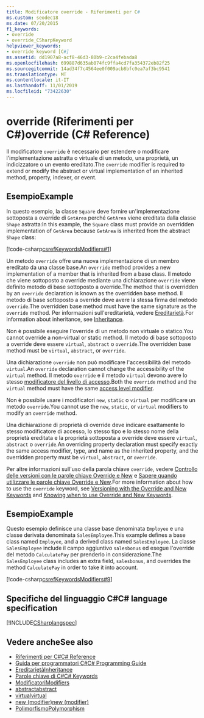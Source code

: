 ```yaml
---
title: Modificatore override - Riferimenti per C#
ms.custom: seodec18
ms.date: 07/20/2015
f1_keywords:
- override
- override_CSharpKeyword
helpviewer_keywords:
- override keyword [C#]
ms.assetid: dd1907a8-acf8-46d3-80b9-c2ca4febada8
ms.openlocfilehash: 699887d635ab074fc9ffa4cd7fa354372eb82f25
ms.sourcegitcommit: 14ad34f7c4564ee0f009acb8bfc0ea7af3bc9541
ms.translationtype: MT
ms.contentlocale: it-IT
ms.lasthandoff: 11/01/2019
ms.locfileid: "73422630"
---
```

# <a name="override-c-reference"></a><span data-ttu-id="942e0-102">override (Riferimenti per C#)</span><span class="sxs-lookup"><span data-stu-id="942e0-102">override (C# Reference)</span></span>

<span data-ttu-id="942e0-103">Il modificatore `override` è necessario per estendere o modificare l'implementazione astratta o virtuale di un metodo, una proprietà, un indicizzatore o un evento ereditato.</span><span class="sxs-lookup"><span data-stu-id="942e0-103">The `override` modifier is required to extend or modify the abstract or virtual implementation of an inherited method, property, indexer, or event.</span></span>

## <a name="example"></a><span data-ttu-id="942e0-104">Esempio</span><span class="sxs-lookup"><span data-stu-id="942e0-104">Example</span></span>

<span data-ttu-id="942e0-105">In questo esempio, la classe `Square` deve fornire un'implementazione sottoposta a override di `GetArea` perché `GetArea` viene ereditata dalla classe `Shape` astratta:</span><span class="sxs-lookup"><span data-stu-id="942e0-105">In this example, the `Square` class must provide an overridden implementation of `GetArea` because `GetArea` is inherited from the abstract `Shape` class:</span></span>

[!code-csharp[csrefKeywordsModifiers#1](~/samples/snippets/csharp/VS_Snippets_VBCSharp/csrefKeywordsModifiers/CS/csrefKeywordsModifiers.cs#1)]

<span data-ttu-id="942e0-106">Un metodo `override` offre una nuova implementazione di un membro ereditato da una classe base.</span><span class="sxs-lookup"><span data-stu-id="942e0-106">An `override` method provides a new implementation of a member that is inherited from a base class.</span></span> <span data-ttu-id="942e0-107">Il metodo che viene sottoposto a override mediante una dichiarazione `override` viene definito metodo di base sottoposto a override.</span><span class="sxs-lookup"><span data-stu-id="942e0-107">The method that is overridden by an `override` declaration is known as the overridden base method.</span></span> <span data-ttu-id="942e0-108">Il metodo di base sottoposto a override deve avere la stessa firma del metodo `override`.</span><span class="sxs-lookup"><span data-stu-id="942e0-108">The overridden base method must have the same signature as the `override` method.</span></span> <span data-ttu-id="942e0-109">Per informazioni sull'ereditarietà, vedere [Ereditarietà](../../programming-guide/classes-and-structs/inheritance.md).</span><span class="sxs-lookup"><span data-stu-id="942e0-109">For information about inheritance, see [Inheritance](../../programming-guide/classes-and-structs/inheritance.md).</span></span>

<span data-ttu-id="942e0-110">Non è possibile eseguire l'override di un metodo non virtuale o statico.</span><span class="sxs-lookup"><span data-stu-id="942e0-110">You cannot override a non-virtual or static method.</span></span> <span data-ttu-id="942e0-111">Il metodo di base sottoposto a override deve essere `virtual`, `abstract` o `override`.</span><span class="sxs-lookup"><span data-stu-id="942e0-111">The overridden base method must be `virtual`, `abstract`, or `override`.</span></span>

<span data-ttu-id="942e0-112">Una dichiarazione `override` non può modificare l'accessibilità del metodo `virtual`.</span><span class="sxs-lookup"><span data-stu-id="942e0-112">An `override` declaration cannot change the accessibility of the `virtual` method.</span></span> <span data-ttu-id="942e0-113">Il metodo `override` e il metodo `virtual` devono avere lo stesso [modificatore del livello di accesso](access-modifiers.md).</span><span class="sxs-lookup"><span data-stu-id="942e0-113">Both the `override` method and the `virtual` method must have the same [access level modifier](access-modifiers.md).</span></span>

<span data-ttu-id="942e0-114">Non è possibile usare i modificatori `new`, `static` o `virtual` per modificare un metodo `override`.</span><span class="sxs-lookup"><span data-stu-id="942e0-114">You cannot use the `new`, `static`, or `virtual` modifiers to modify an `override` method.</span></span>

<span data-ttu-id="942e0-115">Una dichiarazione di proprietà di override deve indicare esattamente lo stesso modificatore di accesso, lo stesso tipo e lo stesso nome della proprietà ereditata e la proprietà sottoposta a override deve essere `virtual`, `abstract` o `override`.</span><span class="sxs-lookup"><span data-stu-id="942e0-115">An overriding property declaration must specify exactly the same access modifier, type, and name as the inherited property, and the overridden property must be `virtual`, `abstract`, or `override`.</span></span>

<span data-ttu-id="942e0-116">Per altre informazioni sull'uso della parola chiave `override`, vedere [Controllo delle versioni con le parole chiave Override e New](../../programming-guide/classes-and-structs/versioning-with-the-override-and-new-keywords.md) e [Sapere quando utilizzare le parole chiave Override e New](../../programming-guide/classes-and-structs/knowing-when-to-use-override-and-new-keywords.md).</span><span class="sxs-lookup"><span data-stu-id="942e0-116">For more information about how to use the `override` keyword, see [Versioning with the Override and New Keywords](../../programming-guide/classes-and-structs/versioning-with-the-override-and-new-keywords.md) and [Knowing when to use Override and New Keywords](../../programming-guide/classes-and-structs/knowing-when-to-use-override-and-new-keywords.md).</span></span>

## <a name="example"></a><span data-ttu-id="942e0-117">Esempio</span><span class="sxs-lookup"><span data-stu-id="942e0-117">Example</span></span>

<span data-ttu-id="942e0-118">Questo esempio definisce una classe base denominata `Employee` e una classe derivata denominata `SalesEmployee`.</span><span class="sxs-lookup"><span data-stu-id="942e0-118">This example defines a base class named `Employee`, and a derived class named `SalesEmployee`.</span></span> <span data-ttu-id="942e0-119">La classe `SalesEmployee` include il campo aggiuntivo `salesbonus` ed esegue l'override del metodo `CalculatePay` per prenderlo in considerazione.</span><span class="sxs-lookup"><span data-stu-id="942e0-119">The `SalesEmployee` class includes an extra field, `salesbonus`, and overrides the method `CalculatePay` in order to take it into account.</span></span>

[!code-csharp[csrefKeywordsModifiers#9](~/samples/snippets/csharp/VS_Snippets_VBCSharp/csrefKeywordsModifiers/CS/csrefKeywordsModifiers.cs#9)]

## <a name="c-language-specification"></a><span data-ttu-id="942e0-120">Specifiche del linguaggio C#</span><span class="sxs-lookup"><span data-stu-id="942e0-120">C# language specification</span></span>

[!INCLUDE[CSharplangspec](~/includes/csharplangspec-md.md)]

## <a name="see-also"></a><span data-ttu-id="942e0-121">Vedere anche</span><span class="sxs-lookup"><span data-stu-id="942e0-121">See also</span></span>

- [<span data-ttu-id="942e0-122">Riferimenti per C#</span><span class="sxs-lookup"><span data-stu-id="942e0-122">C# Reference</span></span>](../index.md)
- [<span data-ttu-id="942e0-123">Guida per programmatori C#</span><span class="sxs-lookup"><span data-stu-id="942e0-123">C# Programming Guide</span></span>](../../programming-guide/index.md)
- [<span data-ttu-id="942e0-124">Ereditarietà</span><span class="sxs-lookup"><span data-stu-id="942e0-124">Inheritance</span></span>](../../programming-guide/classes-and-structs/inheritance.md)
- [<span data-ttu-id="942e0-125">Parole chiave di C#</span><span class="sxs-lookup"><span data-stu-id="942e0-125">C# Keywords</span></span>](index.md)
- [<span data-ttu-id="942e0-126">Modificatori</span><span class="sxs-lookup"><span data-stu-id="942e0-126">Modifiers</span></span>](index.md)
- [<span data-ttu-id="942e0-127">abstract</span><span class="sxs-lookup"><span data-stu-id="942e0-127">abstract</span></span>](abstract.md)
- [<span data-ttu-id="942e0-128">virtual</span><span class="sxs-lookup"><span data-stu-id="942e0-128">virtual</span></span>](virtual.md)
- [<span data-ttu-id="942e0-129">new (modifier)</span><span class="sxs-lookup"><span data-stu-id="942e0-129">new (modifier)</span></span>](new-modifier.md)
- [<span data-ttu-id="942e0-130">Polimorfismo</span><span class="sxs-lookup"><span data-stu-id="942e0-130">Polymorphism</span></span>](../../programming-guide/classes-and-structs/polymorphism.md)
